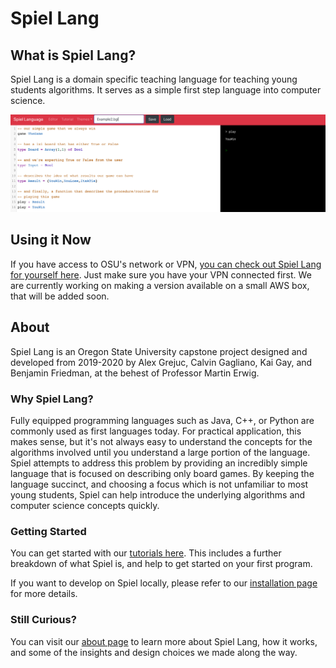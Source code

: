 # Spiel Lang

## What is Spiel Lang?

Spiel Lang is a domain specific teaching language for teaching young students algorithms. It serves as a simple first step language into computer science.

![The Spiel online tool.](imgs/ex2.png)

## Using it Now

If you have access to OSU's network or VPN, [you can check out Spiel Lang for yourself here](access.engr.orst.edu:5168/). Just make sure you have your VPN connected first. We are currently working on making a version available on a small AWS box, that will be added soon.

## About

Spiel Lang is an Oregon State University capstone project designed and developed from 2019-2020 by Alex Grejuc, Calvin Gagliano, Kai Gay, and Benjamin Friedman, at the behest of Professor Martin Erwig.

### Why Spiel Lang?

Fully equipped programming languages such as Java, C++, or Python are commonly used as first languages today. For practical application, this makes sense, but it's not always easy to understand the concepts for the algorithms involved until you understand a large portion of the language. Spiel attempts to address this problem by providing an incredibly simple language that is focused on describing only board games. By keeping the language succinct, and choosing a focus which is not unfamiliar to most young students, Spiel can help introduce the underlying algorithms and computer science concepts quickly.

### Getting Started

You can get started with our [tutorials here](Tutorials/All.md). This includes a further breakdown of what Spiel is, and help to get started on your first program.

If you want to develop on Spiel locally, please refer to our [installation page](INSTALLATION) for more details.

### Still Curious?

You can visit our [about page](ABOUT) to learn more about Spiel Lang, how it works, and some of the insights and design choices we made along the way.

